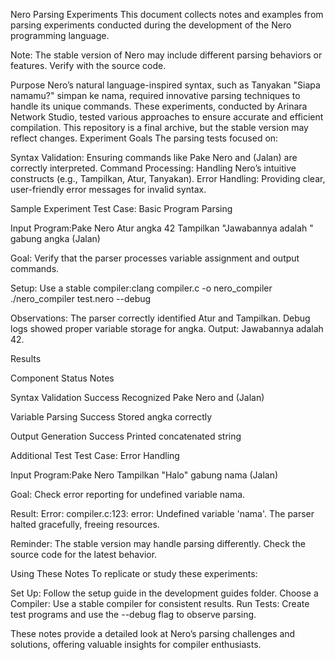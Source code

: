 Nero Parsing Experiments
This document collects notes and examples from parsing experiments conducted during the development of the Nero programming language.

Note: The stable version of Nero may include different parsing behaviors or features. Verify with the source code.

Purpose
Nero’s natural language-inspired syntax, such as Tanyakan "Siapa namamu?" simpan ke nama, required innovative parsing techniques to handle its unique commands. These experiments, conducted by Arinara Network Studio, tested various approaches to ensure accurate and efficient compilation. This repository is a final archive, but the stable version may reflect changes.
Experiment Goals
The parsing tests focused on:

Syntax Validation: Ensuring commands like Pake Nero and (Jalan) are correctly interpreted.
Command Processing: Handling Nero’s intuitive constructs (e.g., Tampilkan, Atur, Tanyakan).
Error Handling: Providing clear, user-friendly error messages for invalid syntax.

Sample Experiment
Test Case: Basic Program Parsing

Input Program:Pake Nero
Atur angka 42
Tampilkan "Jawabannya adalah " gabung angka
(Jalan)


Goal: Verify that the parser processes variable assignment and output commands.


Setup:
Use a stable compiler:clang compiler.c -o nero_compiler
./nero_compiler test.nero --debug




Observations:
The parser correctly identified Atur and Tampilkan.
Debug logs showed proper variable storage for angka.
Output: Jawabannya adalah 42.



Results



Component
Status
Notes



Syntax Validation
Success
Recognized Pake Nero and (Jalan)


Variable Parsing
Success
Stored angka correctly


Output Generation
Success
Printed concatenated string


Additional Test
Test Case: Error Handling

Input Program:Pake Nero
Tampilkan "Halo" gabung nama
(Jalan)


Goal: Check error reporting for undefined variable nama.


Result:
Error: compiler.c:123: error: Undefined variable 'nama'.
The parser halted gracefully, freeing resources.




Reminder: The stable version may handle parsing differently. Check the source code for the latest behavior.

Using These Notes
To replicate or study these experiments:

Set Up: Follow the setup guide in the development guides folder.
Choose a Compiler: Use a stable compiler for consistent results.
Run Tests: Create test programs and use the --debug flag to observe parsing.

These notes provide a detailed look at Nero’s parsing challenges and solutions, offering valuable insights for compiler enthusiasts.
